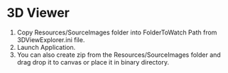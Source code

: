 # 3D Viewer


1. Copy Resources/SourceImages folder into FolderToWatch Path from 3DViewExplorer.ini file.
2. Launch Application.
3. You can also create zip from the Resources/SourceImages folder and drag drop it to canvas or place it in binary directory.


